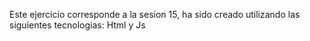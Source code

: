 Este ejercicio corresponde a la sesion 15, ha sido creado utilizando las siguientes tecnologias:
Html y Js